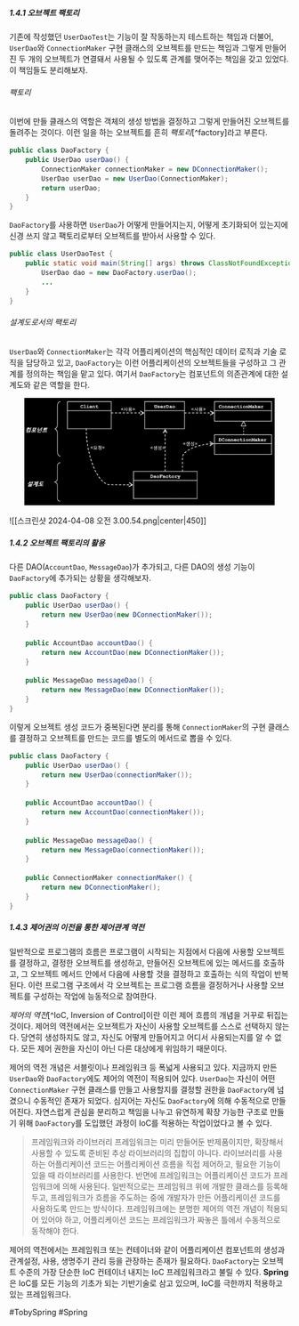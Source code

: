 ##### 1.4.1 오브젝트 팩토리
기존에 작성했던 `UserDaoTest`는 기능이 잘 작동하는지 테스트하는 책임과 더불어, `UserDao`와 `ConnectionMaker` 구현 클래스의 오브젝트를 만드는 책임과 그렇게 만들어진 두 개의 오브젝트가 연결돼서 사용될 수 있도록 관계를 맺어주는 책임을 갖고 있었다. 이 책임들도 분리해보자.
###### 팩토리
이번에 만들 클래스의 역할은 객체의 생성 방법을 결정하고 그렇게 만들어진 오브젝트를 돌려주는 것이다. 이런 일을 하는 오브젝트를 흔히 *팩토리*[^factory]라고 부른다.
```java
public class DaoFactory {
	public UserDao userDao() {
		ConnectionMaker connectionMaker = new DConnectionMaker();
		UserDao userDao = new UserDao(ConnectionMaker);
		return userDao;
	}
}
```
`DaoFactory`를 사용하면 `UserDao`가 어떻게 만들어지는지, 어떻게 초기화되어 있는지에 신경 쓰지 않고 팩토리로부터 오브젝트를 받아서 사용할 수 있다.
```java
public class UserDaoTest {
	public static void main(String[] args) throws ClassNotFoundException, SQLException {
		UserDao dao = new DaoFactory.userDao();
		...
	}
}
```
###### 설계도로서의 팩토리
`UserDao`와 `ConnectionMaker`는 각각 어플리케이션의 핵심적인 데이터 로직과 기술 로직을 담당하고 있고, `DaoFactory`는 이런 어플리케이션의 오브젝트들을 구성하고 그 관계를 정의하는 책임을 맡고 있다. 여기서 `DaoFactory`는 컴포넌트의 의존관계에 대한 설계도와 같은 역할을 한다. 

<p align="center">
	<img width="450" src="../../../images/스크린샷 2024-04-08 오전 3.00.54.png">
</p>

![[스크린샷 2024-04-08 오전 3.00.54.png|center|450]]
##### 1.4.2 오브젝트 팩토리의 활용
다른 DAO(`AccountDao`, `MessageDao`)가 추가되고, 다른 DAO의 생성 기능이 `DaoFactory`에 추가되는 상황을 생각해보자.
```java
public class DaoFactory {
	public UserDao userDao() {
		return new UserDao(new DConnectionMaker());
	}

	public AccountDao accountDao() {
		return new AccountDao(new DConnectionMaker());
	}

	public MessageDao messageDao() {
		return new MessageDao(new DConnectionMaker());
	}
}
```
이렇게 오브젝트 생성 코드가 중복된다면 분리를 통해 `ConnectionMaker`의 구현 클래스를 결정하고 오브젝트를 만드는 코드를 별도의 메서드로 뽑을 수 있다.
```java
public class DaoFactory {
	public UserDao userDao() {
		return new UserDao(connectionMaker());
	}

	public AccountDao accountDao() {
		return new AccountDao(connectionMaker());
	}

	public MessageDao messageDao() {
		return new MessageDao(connectionMaker());
	}

	public ConnectionMaker connectionMaker() {
		return new DConnectionMaker();
	}
}
```
##### 1.4.3 제어권의 이전을 통한 제어관계 역전
일반적으로 프로그램의 흐름은 프로그램이 시작되는 지점에서 다음에 사용할 오브젝트를 결정하고, 결정한 오브젝트를 생성하고, 만들어진 오브젝트에 있는 메서드를 호출하고, 그 오브젝트 메서드 안에서 다음에 사용할 것을 결정하고 호출하는 식의 작업이 반복된다. 이런 프로그램 구조에서 각 오브젝트는 프로그램 흐름을 결정하거나 사용할 오브젝트를 구성하는 작업에 능동적으로 참여한다.

*제어의 역전*[^IoC, Inversion of Control]이란 이런 제어 흐름의 개념을 거꾸로 뒤집는 것이다. 제어의 역전에서는 오브젝트가 자신이 사용할 오브젝트를 스스로 선택하지 않는다. 당연히 생성하지도 않고, 자신도 어떻게 만들어지고 어디서 사용되는지를 알 수 없다. 모든 제어 권한을 자신이 아닌 다른 대상에게 위임하기 때문이다.

제어의 역전 개념은 서블릿이나 프레임워크 등 폭넓게 사용되고 있다. 지금까지 만든 `UserDao`와 `DaoFactory`에도 제어의 역전이 적용되어 있다. `UserDao`는 자신이 어떤 `ConnectionMaker` 구현 클래스를 만들고 사용할지를 결정할 권한을 `DaoFactory`에 넘겼으니 수동적인 존재가 되었다. 심지어는 자신도 `DaoFactory`에 의해 수동적으로 만들어진다. 자연스럽게 관심을 분리하고 책임을 나누고 유연하게 확장 가능한 구조로 만들기 위해 `DaoFactory`를 도입했던 과정이 IoC를 적용하는 작업이었다고 볼 수 있다. 
> 프레임워크와 라이브러리
> 프레임워크는 미리 만들어둔 반제품이지만, 확장해서 사용할 수 있도록 준비된 추상 라이브러리의 집합이 아니다. 라이브러리를 사용하는 어플리케이션 코드는 어플리케이션 흐름을 직접 제어하고, 필요한 기능이 있을 때 라이브러리를 사용한다. 반면에 프레임워크는 어플리케이션 코드가 프레임워크에 의해 사용된다. 일반적으로는 프레임워크 위에 개발한 클래스를 등록해두고, 프레임워크가 흐름을 주도하는 중에 개발자가 만든 어플리케이션 코드를 사용하도록 만드는 방식이다. 프레임워크에는 분명한 제어의 역전 개념이 적용되어 있어야 하고, 어플리케이션 코드는 프레임워크가 짜놓은 틀에서 수동적으로 동작해야 한다.

제어의 역전에서는 프레임워크 또는 컨테이너와 같이 어플리케이션 컴포넌트의 생성과 관계설정, 사용, 생명주기 관리 등을 관장하는 존재가 필요하다. `DaoFactory`는 오브젝트 수준의 가장 단순한 IoC 컨테이너 내지는 IoC 프레임워크라고 불릴 수 있다. **Spring**은 IoC를 모든 기능의 기초가 되는 기반기술로 삼고 있으며, IoC를 극한까지 적용하고 있는 프레임워크다.

#TobySpring #Spring 